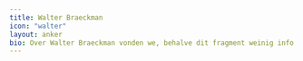 ```yaml
---
title: Walter Braeckman
icon: "walter"
layout: anker
bio: Over Walter Braeckman vonden we, behalve dit fragment weinig info terug. Wie kan helpen aan informatie, kan me <a href="mailto:homojournalius@gmail.com"><em>mail sturen</em></a>.
---
```

